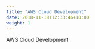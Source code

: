 ```yaml
---
title: "AWS Cloud Development"
date: 2018-11-18T12:33:46+10:00
weight: 1
---
```


AWS Cloud Development
